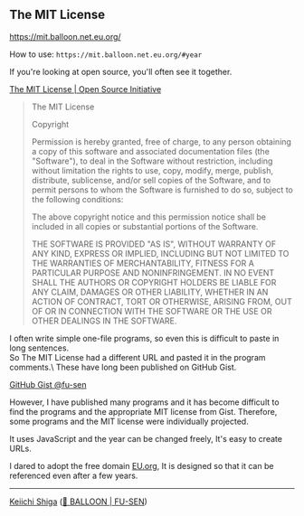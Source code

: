 ## The MIT License

<https://mit.balloon.net.eu.org/>

How to use: `https://mit.balloon.net.eu.org/#year`

If you're looking at open source, you'll often see it together.

[The MIT License | Open Source Initiative](https://opensource.org/licenses/mit-license.php)

> The MIT License
>
> Copyright <YEAR> <COPYRIGHT HOLDER>
>
> Permission is hereby granted, free of charge, to any person obtaining a copy of this software and associated documentation files (the "Software"), to deal in the Software without restriction, including without limitation the rights to use, copy, modify, merge, publish, distribute, sublicense, and/or sell copies of the Software, and to permit persons to whom the Software is furnished to do so, subject to the following conditions:
>
> The above copyright notice and this permission notice shall be included in all copies or substantial portions of the Software.
>
> THE SOFTWARE IS PROVIDED "AS IS", WITHOUT WARRANTY OF ANY KIND, EXPRESS OR IMPLIED, INCLUDING BUT NOT LIMITED TO THE WARRANTIES OF MERCHANTABILITY, FITNESS FOR A PARTICULAR PURPOSE AND NONINFRINGEMENT. IN NO EVENT SHALL THE AUTHORS OR COPYRIGHT HOLDERS BE LIABLE FOR ANY CLAIM, DAMAGES OR OTHER LIABILITY, WHETHER IN AN ACTION OF CONTRACT, TORT OR OTHERWISE, ARISING FROM, OUT OF OR IN CONNECTION WITH THE SOFTWARE OR THE USE OR OTHER DEALINGS IN THE SOFTWARE.

I often write simple one-file programs, so even this is difficult to paste in long sentences.\
So The MIT License had a different URL and pasted it in the program comments.\ These have long been published on GitHub Gist.

[GitHub Gist @fu-sen](https://gist.github.com/fu-sen)

However, I have published many programs and it has become difficult to find the programs and the appropriate MIT license from Gist.
Therefore, some programs and the MIT license were individually projected.

It uses JavaScript and the year can be changed freely, It's easy to create URLs.

I dared to adopt the free domain [EU.org](https://www.eu.org/), It is designed so that it can be referenced even after a few years.

___

[Keiichi Shiga](https://www.facebook.com/keiichishiga) ([🎈 BALLOON | FU-SEN](https://balloon.cm/))
